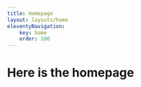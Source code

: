 ```yaml
---
title: Homepage
layout: layouts/home
eleventyNavigation:
    key: home
    order: 100
---
```


# Here is the homepage